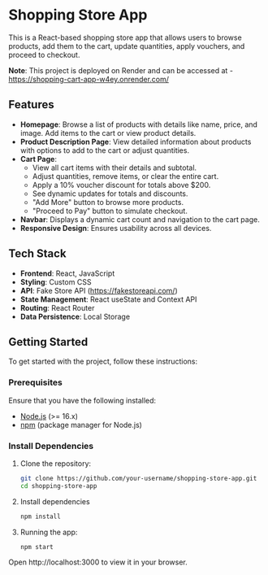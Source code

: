 # Shopping Store App

This is a React-based shopping store app that allows users to browse products, add them to the cart, update quantities, apply vouchers, and proceed to checkout.

**Note**: This project is deployed on Render and can be accessed at - https://shopping-cart-app-w4ey.onrender.com/

## Features
- **Homepage**: Browse a list of products with details like name, price, and image. Add items to the cart or view product details.  
- **Product Description Page**: View detailed information about products with options to add to the cart or adjust quantities.  
- **Cart Page**:  
  - View all cart items with their details and subtotal.  
  - Adjust quantities, remove items, or clear the entire cart.  
  - Apply a 10% voucher discount for totals above $200.  
  - See dynamic updates for totals and discounts.  
  - "Add More" button to browse more products.  
  - "Proceed to Pay" button to simulate checkout.  
- **Navbar**: Displays a dynamic cart count and navigation to the cart page.  
- **Responsive Design**: Ensures usability across all devices.  

## Tech Stack

- **Frontend**: React, JavaScript  
- **Styling**: Custom CSS  
- **API**: Fake Store API  (https://fakestoreapi.com/)
- **State Management**: React useState and Context API  
- **Routing**: React Router  
- **Data Persistence**: Local Storage  

## Getting Started

To get started with the project, follow these instructions:


### Prerequisites

Ensure that you have the following installed:

- [Node.js](https://nodejs.org/) (>= 16.x)
- [npm](https://www.npmjs.com/) (package manager for Node.js)

### Install Dependencies

1. Clone the repository:
   ```bash
   git clone https://github.com/your-username/shopping-store-app.git
   cd shopping-store-app

2. Install dependencies   
   ```bash 
   npm install

2. Running the app:
   ```bash
   npm start 

Open http://localhost:3000 to view it in your browser.
